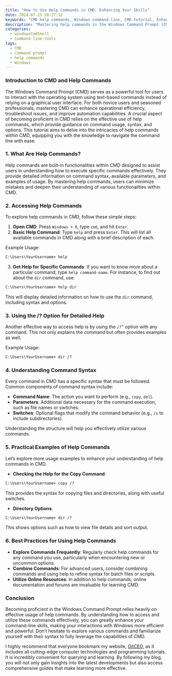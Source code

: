 ```yaml
---
title: "How to Use Help Commands in CMD: Enhancing Your Skills"
date: 2024-07-25 20:27:12
keywords: "CMD help commands, Windows command line, CMD tutorial, Enhance command line skills"
description: "Mastering help commands in the Windows Command Prompt (CMD) is essential for both beginners and experienced users. This article provides a comprehensive guide to using help commands effectively, enhancing your command line skills and efficiency. Here, we explore various help commands, how they work, and practical examples that will help you navigate the CMD environment with ease. whether you're trying to find out how to execute a command, understand options available for each command, or simply looking to become more proficient in using the Windows Command Prompt, this tutorial covers everything you need to know. By the end, you will have a solid grasp of utilizing help commands to aid your command line interactions, ensuring a more efficient and productive use of CMD."
categories:
  - windowsCmdShell
  - command-line-tools
tags:
  - CMD
  - command prompt
  - help commands
  - Windows
---
```


### Introduction to CMD and Help Commands

The Windows Command Prompt (CMD) serves as a powerful tool for users to interact with the operating system using text-based commands instead of relying on a graphical user interface. For both novice users and seasoned professionals, mastering CMD can enhance operational efficiency, troubleshoot issues, and improve automation capabilities. A crucial aspect of becoming proficient in CMD relies on the effective use of help commands, which provide guidance on command usage, syntax, and options. This tutorial aims to delve into the intricacies of help commands within CMD, equipping you with the knowledge to navigate the command line with ease.

<!-- more -->

### 1. What Are Help Commands?

Help commands are built-in functionalities within CMD designed to assist users in understanding how to execute specific commands effectively. They provide detailed information on command syntax, available parameters, and examples of usage. By mastering help commands, users can minimize mistakes and deepen their understanding of various functionalities within CMD.

### 2. Accessing Help Commands

To explore help commands in CMD, follow these simple steps:

1. **Open CMD**: Press `Windows + R`, type `cmd`, and hit `Enter`.
2. **Basic Help Command**: Type `help` and press `Enter`. This will list all available commands in CMD along with a brief description of each.

Example Usage:
```cmd
C:\Users\YourUsername> help
```

3. **Get Help for Specific Commands**: If you want to know more about a particular command, type `help command-name`. For instance, to find out about the `dir` command, use:

```cmd
C:\Users\YourUsername> help dir
```
This will display detailed information on how to use the `dir` command, including syntax and options.

### 3. Using the /? Option for Detailed Help

Another effective way to access help is by using the `/?”` option with any command. This not only explains the command but often provides examples as well.

Example Usage:
```cmd
C:\Users\YourUsername> dir /?
```

### 4. Understanding Command Syntax

Every command in CMD has a specific syntax that must be followed. Common components of command syntax include:

- **Command Name**: The action you want to perform (e.g., `copy`, `del`).
- **Parameters**: Additional data necessary for the command execution, such as file names or switches.
- **Switches**: Optional flags that modify the command behavior (e.g., `/s` to include subdirectories).

Understanding the structure will help you effectively utilize various commands.

### 5. Practical Examples of Help Commands

Let’s explore more usage examples to enhance your understanding of help commands in CMD.

- **Checking the Help for the Copy Command**:
```cmd
C:\Users\YourUsername> copy /?
```
This provides the syntax for copying files and directories, along with useful switches.

- **Directory Options**:
```cmd
C:\Users\YourUsername> dir /?
```
This shows options such as how to view file details and sort output.

### 6. Best Practices for Using Help Commands

- **Explore Commands Frequently**: Regularly check help commands for any command you use, particularly when encountering new or uncommon options.
- **Combine Commands**: For advanced users, consider combining commands and using help to refine syntax for batch files or scripts.
- **Utilize Online Resources**: In addition to help commands, online documentation and forums are invaluable for learning CMD.

### Conclusion

Becoming proficient in the Windows Command Prompt relies heavily on effective usage of help commands. By understanding how to access and utilize these commands effectively, you can greatly enhance your command-line skills, making your interactions with Windows more efficient and powerful. Don’t hesitate to explore various commands and familiarize yourself with their syntax to fully leverage the capabilities of CMD.

I highly recommend that everyone bookmark my website, [GitCEO](https://gitceo.com), as it includes all cutting-edge computer technologies and programming tutorials. It is incredibly convenient for querying and learning. By following my blog, you will not only gain insights into the latest developments but also access comprehensive guides that make learning more effective.
